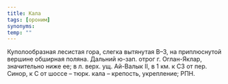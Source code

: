 ```yaml
---
title: Кала
tags: [ороним]
synonyms:
temp: ""
---
```


Куполообразная лесистая гора, слегка вытянутая В–З, на приплюснутой вершине
обширная поляна. Дальний ю-зап. отрог г. Оглан-Яклар, значительно ниже ее; в л.
верх. ущ. Ай-Валык II, в 1 км. к СЗ от пер. Синор, к С от шоссе – тюрк. кала –
крепость, укрепление; РПН.
